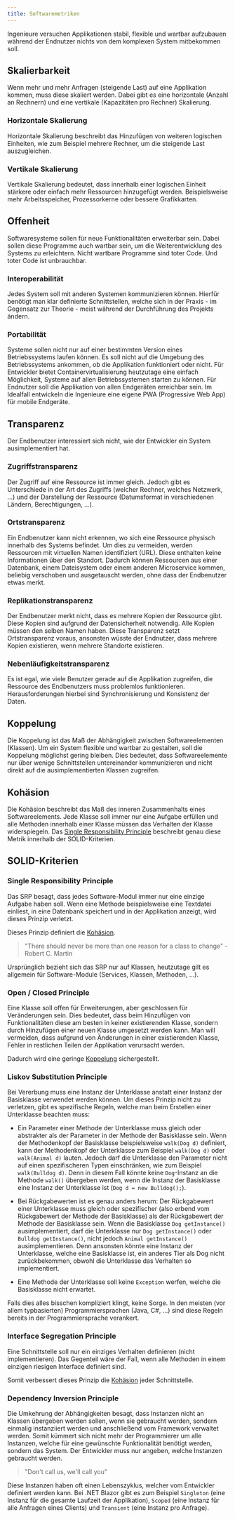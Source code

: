 ```yaml
---
title: Softwaremetriken
---
```


Ingenieure versuchen Applikationen stabil, flexible und wartbar aufzubauen während der Endnutzer nichts von dem komplexen System mitbekommen soll.

## Skalierbarkeit

Wenn mehr und mehr Anfragen (steigende Last) auf eine Applikation kommen, muss diese skaliert werden. Dabei gibt es eine horizontale (Anzahl an Rechnern) und eine vertikale (Kapazitäten pro Rechner) Skalierung.

### Horizontale Skalierung

Horizontale Skalierung beschreibt das Hinzufügen von weiteren logischen Einheiten, wie zum Beispiel mehrere Rechner, um die steigende Last auszugleichen.

### Vertikale Skalierung

Vertikale Skalierung bedeutet, dass innerhalb einer logischen Einheit stärkere oder einfach mehr Ressourcen hinzugefügt werden. Beispielsweise mehr Arbeitsspeicher, Prozessorkerne oder bessere Grafikkarten.

## Offenheit

Softwaresysteme sollen für neue Funktionalitäten erweiterbar sein. Dabei sollen diese Programme auch wartbar sein, um die Weiterentwicklung des Systems zu erleichtern. Nicht wartbare Programme sind toter Code. Und toter Code ist unbrauchbar.

### Interoperabilität

Jedes System soll mit anderen Systemen kommunizieren können. Hierfür benötigt man klar definierte Schnittstellen, welche sich in der Praxis - im Gegensatz zur Theorie - meist während der Durchführung des Projekts ändern.

### Portabilität

Systeme sollen nicht nur auf einer bestimmten Version eines Betriebssystems laufen können. Es soll nicht auf die Umgebung des Betriebssystems ankommen, ob die Applikation funktioniert oder nicht. Für Entwickler bietet Containervirtualisierung heutzutage eine einfach Möglichkeit, Systeme auf allen Betriebssystemen starten zu können. Für Endnutzer soll die Applikation von allen Endgeräten erreichbar sein. Im Idealfall entwickeln die Ingenieure eine eigene PWA (Progressive Web App) für mobile Endgeräte.

## Transparenz

Der Endbenutzer interessiert sich nicht, wie der Entwickler ein System ausimplementiert hat.

### Zugriffstransparenz

Der Zugriff auf eine Ressource ist immer gleich. Jedoch gibt es Unterschiede in der Art des Zugriffs (welcher Rechner, welches Netzwerk, ...) und der Darstellung der Ressource (Datumsformat in verschiedenen Ländern, Berechtigungen, ...).

### Ortstransparenz

Ein Endbenutzer kann nicht erkennen, wo sich eine Ressource physisch innerhalb des Systems befindet. Um dies zu vermeiden, werden Ressourcen mit virtuellen Namen identifiziert (URL). Diese enthalten keine Informationen über den Standort. Dadurch können Ressourcen aus einer Datenbank, einem Dateisystem oder einem anderen Microservice kommen, beliebig verschoben und ausgetauscht werden, ohne dass der Endbenutzer etwas merkt.

### Replikationstransparenz

Der Endbenutzer merkt nicht, dass es mehrere Kopien der Ressource gibt. Diese Kopien sind aufgrund der Datensicherheit notwendig. Alle Kopien müssen den selben Namen haben. Diese Transparenz setzt Ortstransparenz voraus, ansonsten wüsste der Endnutzer, dass mehrere Kopien existieren, wenn mehrere Standorte existieren.

### Nebenläufigkeitstransparenz

Es ist egal, wie viele Benutzer gerade auf die Applikation zugreifen, die Ressource des Endbenutzers muss problemlos funktionieren. Herausforderungen hierbei sind Synchronisierung und Konsistenz der Daten.

## Koppelung

Die Koppelung ist das Maß der Abhängigkeit zwischen Softwareelementen (Klassen). Um ein System flexible und wartbar zu gestalten, soll die Koppelung möglichst gering bleiben. Dies bedeutet, dass Softwareelemente nur über wenige Schnittstellen untereinander kommunizieren und nicht direkt auf die ausimplementierten Klassen zugreifen.

## Kohäsion

Die Kohäsion beschreibt das Maß des inneren Zusammenhalts eines Softwareelements. Jede Klasse soll immer nur eine Aufgabe erfüllen und alle Methoden innerhalb einer Klasse müssen das Verhalten der Klasse widerspiegeln. Das [Single Responsibility Principle](#single-responsibility-principle) beschreibt genau diese Metrik innerhalb der SOLID-Kriterien.

## SOLID-Kriterien

### Single Responsibility Principle

Das SRP besagt, dass jedes Software-Modul immer nur eine einzige Aufgabe haben soll. Wenn eine Methode beispielsweise eine Textdatei einliest, in eine Datenbank speichert und in der Applikation anzeigt, wird dieses Prinzip verletzt.

Dieses Prinzip definiert die [Kohäsion](#kohäsion).

> "There should never be more than one reason for a class to change" - Robert C. Martin

Ursprünglich bezieht sich das SRP nur auf Klassen, heutzutage gilt es allgemein für Software-Module (Services, Klassen, Methoden, ...).

### Open / Closed Principle

Eine Klasse soll offen für Erweiterungen, aber geschlossen für Veränderungen sein. Dies bedeutet, dass beim Hinzufügen von Funktionalitäten diese am besten in keiner existierenden Klasse, sondern durch Hinzufügen einer neuen Klasse umgesetzt werden kann. Man will vermeiden, dass aufgrund von Änderungen in einer existierenden Klasse, Fehler in restlichen Teilen der Applikation verursacht werden.

Dadurch wird eine geringe [Koppelung](#koppelung) sichergestellt.

### Liskov Substitution Principle

Bei Vererbung muss eine Instanz der Unterklasse anstatt einer Instanz der Basisklasse verwendet werden können. Um dieses Prinzip nicht zu verletzen, gibt es spezifische Regeln, welche man beim Erstellen einer Unterklasse beachten muss:

-   Ein Parameter einer Methode der Unterklasse muss gleich oder abstrakter als der Parameter in der Methode der Basisklasse sein. Wenn der Methodenkopf der Basisklasse beispielsweise `walk(Dog d)` definiert, kann der Methodenkopf der Unterklasse zum Beispiel `walk(Dog d)` oder `walk(Animal d)` lauten. Jedoch darf die Unterklasse den Parameter nicht auf einen spezifischeren Typen einschränken, wie zum Beispiel `walk(Bulldog d)`. Denn in diesem Fall könnte keine `Dog`-Instanz an die Methode `walk()` übergeben werden, wenn die Instanz der Basisklasse eine Instanz der Unterklasse ist (`Dog d = new Bulldog();`).

-   Bei Rückgabewerten ist es genau anders herum: Der Rückgabewert einer Unterklasse muss gleich oder spezifischer (also erbend vom Rückgabewert der Methode der Basisklasse) als der Rückgabewert der Methode der Basisklasse sein. Wenn die Basisklasse `Dog getInstance()` ausimplementiert, darf die Unterklasse nur `Dog getInstance()` oder `Bulldog getInstance()`, nicht jedoch `Animal getInstance()` ausimplementieren. Denn ansonsten könnte eine Instanz der Unterklasse, welche eine Basisklasse ist, ein anderes Tier als Dog nicht zurückbekommen, obwohl die Unterklasse das Verhalten so implementiert.

-   Eine Methode der Unterklasse soll keine `Exception` werfen, welche die Basisklasse nicht erwartet.

Falls dies alles bisschen kompliziert klingt, keine Sorge. In den meisten (vor allem typbasierten) Programmiersprachen (Java, C#, ...) sind diese Regeln bereits in der Programmiersprache verankert.

### Interface Segregation Principle

Eine Schnittstelle soll nur ein einziges Verhalten definieren (nicht implementieren). Das Gegenteil wäre der Fall, wenn alle Methoden in einem einzigen riesigen Interface definiert sind.

Somit verbessert dieses Prinzip die [Kohäsion](#kohäsion) jeder Schnittstelle.

### Dependency Inversion Principle

Die Umkehrung der Abhängigkeiten besagt, dass Instanzen nicht an Klassen übergeben werden sollen, wenn sie gebraucht werden, sondern einmalig instanziiert werden und anschließend vom Framework verwaltet werden. Somit kümmert sich nicht mehr der Programmierer um alle Instanzen, welche für eine gewünschte Funktionalität benötigt werden, sondern das System. Der Entwickler muss nur angeben, welche Instanzen gebraucht werden.

> "Don't call us, we'll call you"

Diese Instanzen haben oft einen Lebenszyklus, welcher vom Entwickler definiert werden kann. Bei .NET Blazor gibt es zum Beispiel `Singleton` (eine Instanz für die gesamte Laufzeit der Applikation), `Scoped` (eine Instanz für alle Anfragen eines Clients) und `Transient` (eine Instanz pro Anfrage).

